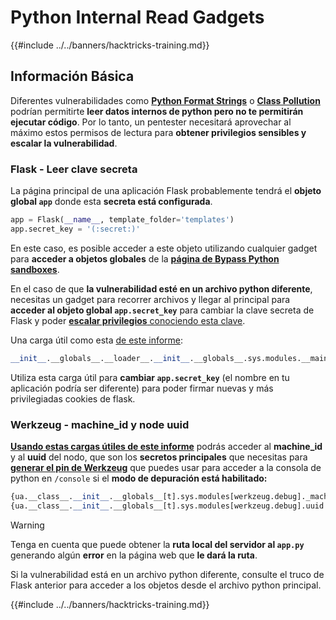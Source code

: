 # Python Internal Read Gadgets

{{#include ../../banners/hacktricks-training.md}}

## Información Básica

Diferentes vulnerabilidades como [**Python Format Strings**](bypass-python-sandboxes/#python-format-string) o [**Class Pollution**](class-pollution-pythons-prototype-pollution.md) podrían permitirte **leer datos internos de python pero no te permitirán ejecutar código**. Por lo tanto, un pentester necesitará aprovechar al máximo estos permisos de lectura para **obtener privilegios sensibles y escalar la vulnerabilidad**.

### Flask - Leer clave secreta

La página principal de una aplicación Flask probablemente tendrá el **objeto global `app`** donde esta **secreta está configurada**.
```python
app = Flask(__name__, template_folder='templates')
app.secret_key = '(:secret:)'
```
En este caso, es posible acceder a este objeto utilizando cualquier gadget para **acceder a objetos globales** de la [**página de Bypass Python sandboxes**](bypass-python-sandboxes/).

En el caso de que **la vulnerabilidad esté en un archivo python diferente**, necesitas un gadget para recorrer archivos y llegar al principal para **acceder al objeto global `app.secret_key`** para cambiar la clave secreta de Flask y poder [**escalar privilegios** conociendo esta clave](../../network-services-pentesting/pentesting-web/flask.md#flask-unsign).

Una carga útil como esta [de este informe](https://ctftime.org/writeup/36082):
```python
__init__.__globals__.__loader__.__init__.__globals__.sys.modules.__main__.app.secret_key
```
Utiliza esta carga útil para **cambiar `app.secret_key`** (el nombre en tu aplicación podría ser diferente) para poder firmar nuevas y más privilegiadas cookies de flask.

### Werkzeug - machine_id y node uuid

[**Usando estas cargas útiles de este informe**](https://vozec.fr/writeups/tweedle-dum-dee/) podrás acceder al **machine_id** y al **uuid** del nodo, que son los **secretos principales** que necesitas para [**generar el pin de Werkzeug**](../../network-services-pentesting/pentesting-web/werkzeug.md) que puedes usar para acceder a la consola de python en `/console` si el **modo de depuración está habilitado:**
```python
{ua.__class__.__init__.__globals__[t].sys.modules[werkzeug.debug]._machine_id}
{ua.__class__.__init__.__globals__[t].sys.modules[werkzeug.debug].uuid._node}
```
> [!WARNING]
> Tenga en cuenta que puede obtener la **ruta local del servidor al `app.py`** generando algún **error** en la página web que **le dará la ruta**.

Si la vulnerabilidad está en un archivo python diferente, consulte el truco de Flask anterior para acceder a los objetos desde el archivo python principal.

{{#include ../../banners/hacktricks-training.md}}
